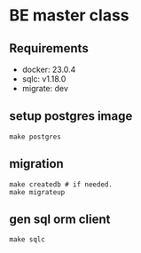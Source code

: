 # BE master class

## Requirements
- docker: 23.0.4
- sqlc: v1.18.0
- migrate: dev

## setup postgres image

```
make postgres
```

## migration

```
make createdb # if needed.
make migrateup
```

## gen sql orm client

```
make sqlc
```